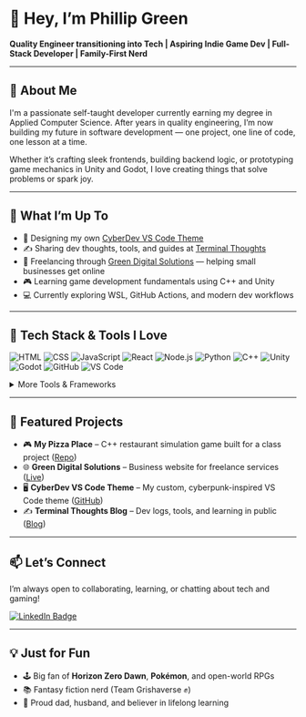 # 👋 Hey, I’m Phillip Green

**Quality Engineer transitioning into Tech | Aspiring Indie Game Dev | Full-Stack Developer | Family-First Nerd**

---

## 🧠 About Me

I'm a passionate self-taught developer currently earning my degree in Applied Computer Science. After years in quality engineering, I’m now building my future in software development — one project, one line of code, one lesson at a time.

Whether it’s crafting sleek frontends, building backend logic, or prototyping game mechanics in Unity and Godot, I love creating things that solve problems or spark joy.

---

## 🚀 What I’m Up To

- 🎨 Designing my own [CyberDev VS Code Theme](https://marketplace.visualstudio.com/items?itemName=PhillipGreen.cyberdev)
- ✍️ Sharing dev thoughts, tools, and guides at [Terminal Thoughts](https://phillipggreen.github.io/terminal-thoughts)
- 🧱 Freelancing through [Green Digital Solutions](https://greendigitalsolutions.dev) — helping small businesses get online
- 🎮 Learning game development fundamentals using C++ and Unity
- 💻 Currently exploring WSL, GitHub Actions, and modern dev workflows

---

## 🧰 Tech Stack & Tools I Love

![HTML](https://img.shields.io/badge/-HTML-E34F26?logo=html5&logoColor=white&style=flat)
![CSS](https://img.shields.io/badge/-CSS-1572B6?logo=css3&logoColor=white&style=flat)
![JavaScript](https://img.shields.io/badge/-JavaScript-F7DF1E?logo=javascript&logoColor=black&style=flat)
![React](https://img.shields.io/badge/-React-61DAFB?logo=react&logoColor=black&style=flat)
![Node.js](https://img.shields.io/badge/-Node.js-339933?logo=node.js&logoColor=white&style=flat)
![Python](https://img.shields.io/badge/-Python-3776AB?logo=python&logoColor=white&style=flat)
![C++](https://img.shields.io/badge/-C++-00599C?logo=c%2B%2B&logoColor=white&style=flat)
![Unity](https://img.shields.io/badge/-Unity-000000?logo=unity&logoColor=white&style=flat)
![Godot](https://img.shields.io/badge/-Godot-478CBF?logo=godot-engine&logoColor=white&style=flat)
![GitHub](https://img.shields.io/badge/-GitHub-181717?logo=github&logoColor=white&style=flat)
![VS Code](https://img.shields.io/badge/-VS%20Code-007ACC?logo=visual-studio-code&logoColor=white&style=flat)

<details>
<summary>More Tools & Frameworks</summary>

![Next.js](https://img.shields.io/badge/-Next.js-000000?logo=nextdotjs&logoColor=white&style=flat)
![Express](https://img.shields.io/badge/-Express.js-000000?logo=express&logoColor=white&style=flat)
![MongoDB](https://img.shields.io/badge/-MongoDB-47A248?logo=mongodb&logoColor=white&style=flat)
![PostgreSQL](https://img.shields.io/badge/-PostgreSQL-4169E1?logo=postgresql&logoColor=white&style=flat)
![Docker](https://img.shields.io/badge/-Docker-2496ED?logo=docker&logoColor=white&style=flat)
![Jekyll](https://img.shields.io/badge/-Jekyll-CC0000?logo=jekyll&logoColor=white&style=flat)
![Chirpy Theme](https://img.shields.io/badge/-Chirpy-000000?logo=jekyll&logoColor=white&style=flat)
![Figma](https://img.shields.io/badge/-Figma-F24E1E?logo=figma&logoColor=white&style=flat)

</details>

---

## 🧪 Featured Projects

- 🎮 **My Pizza Place** – C++ restaurant simulation game built for a class project ([Repo](https://github.com/JonGamer16/My-Pizza-Place))
- 🌐 **Green Digital Solutions** – Business website for freelance services ([Live](https://greendigitalsolutions.dev))
- 🖥️ **CyberDev VS Code Theme** – My custom, cyberpunk-inspired VS Code theme ([GitHub](https://github.com/phillipggreen/cyberdev-vscode))
- ✍️ **Terminal Thoughts Blog** – Dev logs, tools, and learning in public ([Blog](https://phillipggreen.github.io/terminal-thoughts))

---

## 📫 Let’s Connect

I’m always open to collaborating, learning, or chatting about tech and gaming!

[![LinkedIn Badge](https://img.shields.io/badge/-Phillip%20Green-0077B5?logo=linkedin&logoColor=white&style=flat)](https://www.linkedin.com/in/phillipggreen/)

---

## 💡 Just for Fun

- 🕹️ Big fan of **Horizon Zero Dawn**, **Pokémon**, and open-world RPGs
- 📚 Fantasy fiction nerd (Team Grishaverse ✊)
- 🙌 Proud dad, husband, and believer in lifelong learning
